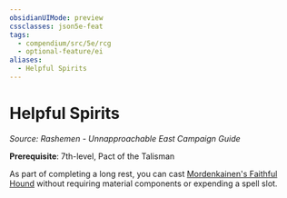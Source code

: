 ```yaml
---
obsidianUIMode: preview
cssclasses: json5e-feat
tags:
  - compendium/src/5e/rcg
  - optional-feature/ei
aliases:
  - Helpful Spirits
---
```

# Helpful Spirits
*Source: Rashemen - Unnapproachable East Campaign Guide*  

**Prerequisite**: 7th-level, Pact of the Talisman

As part of completing a long rest, you can cast [Mordenkainen's Faithful Hound](2-Mechanics/CLI/spells/mordenkainens-faithful-hound.md) without requiring material components or expending a spell slot.